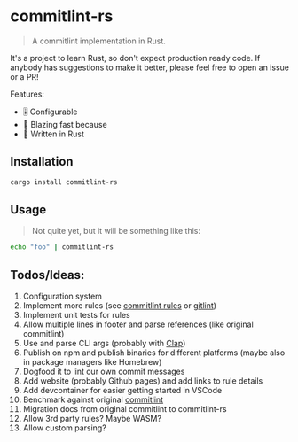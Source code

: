 # commitlint-rs

> A commitlint implementation in Rust.

It's a project to learn Rust, so don't expect production ready code. If anybody has suggestions to make it better, please feel free to open an issue or a PR!

Features:

- 🎚️ Configurable
- 🚀 Blazing fast because
- 🦀 Written in Rust

## Installation

```sh
cargo install commitlint-rs
```

## Usage

> Not quite yet, but it will be something like this:

```sh
echo "foo" | commitlint-rs
```

## Todos/Ideas:

1. Configuration system
2. Implement more rules (see [commitlint rules](https://github.com/conventional-changelog/commitlint/tree/master/%40commitlint/rules/src) or [gitlint](https://jorisroovers.com/gitlint/latest/rules/builtin_rules/))
3. Implement unit tests for rules
4. Allow multiple lines in footer and parse references (like original commitlint)
5. Use and parse CLI args (probably with [Clap](https://docs.rs/clap/latest/clap/index.html))
6. Publish on npm and publish binaries for different platforms (maybe also in package managers like Homebrew)
7. Dogfood it to lint our own commit messages
8. Add website (probably Github pages) and add links to rule details
9. Add devcontainer for easier getting started in VSCode
10. Benchmark against original [commitlint](https://github.com/conventional-changelog/commitlint)
11. Migration docs from original commitlint to commitlint-rs
12. Allow 3rd party rules? Maybe WASM?
13. Allow custom parsing?

